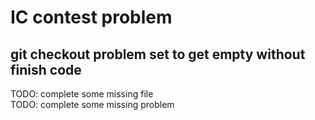 # IC contest problem
## git checkout problem set to get empty without finish code

TODO: complete some missing file  
TODO: complete some missing problem  
